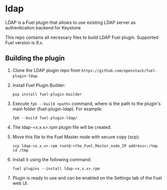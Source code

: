 ldap
============

LDAP is a Fuel plugin that allows to use existing LDAP server
as authentication backend for Keystone

This repo contains all necessary files to build LDAP Fuel plugin.
Supported Fuel version is 9.x.

Building the plugin
-------------------

1. Clone the LDAP plugin repo from `https://github.com/openstack/fuel-plugin-ldap`.
2. Install Fuel Plugin Builder:

    ``pip install fuel-plugin-builder``

3. Execute ``fpb --build <path>`` command, where <path> is the path to the plugin's main
   folder (fuel-plugin-ldap). For example:

   ``fpb --build fuel-plugin-ldap/``

4. The ldap-<x.x.x>.rpm plugin file will be created.

5. Move this file to the Fuel Master node with secure copy (scp):

    ``scp ldap-<x.x.x>.rpm root@:<the_Fuel_Master_node_IP address>:/tmp``
   ``cd /tmp``

6. Install it using the following command:

    ``fuel plugins --install ldap-<x.x.x>.rpm``

6. Plugin is ready to use and can be enabled on the Settings tab of the Fuel web UI.
